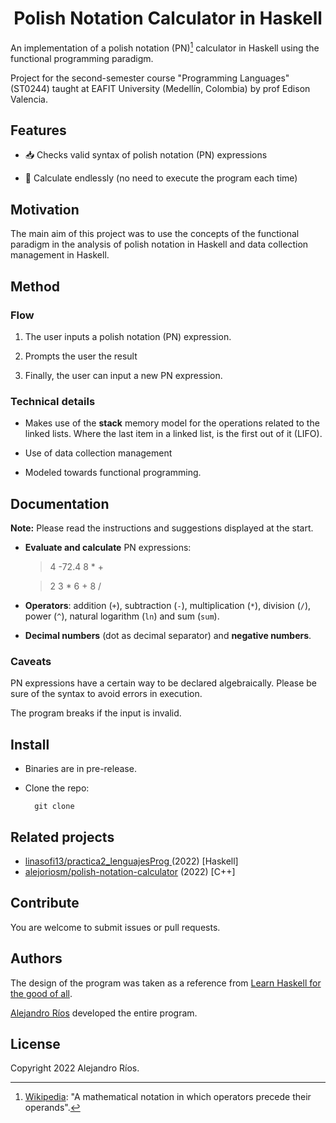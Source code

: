  <h1 align = "center">Polish Notation Calculator in Haskell</h1>

An implementation of a polish notation (PN)[^definition] calculator in Haskell using the functional programming paradigm.

Project for the second-semester course "Programming Languages" (ST0244) taught at EAFIT University (Medellín, Colombia) by prof Edison Valencia.

## Features

- 📥 Checks valid syntax of polish notation (PN) expressions

- 🔁 Calculate endlessly (no need to execute the program each time)

## Motivation

The main aim of this project was to use the concepts of the functional paradigm in the analysis of polish notation in Haskell and data collection management in Haskell.

## Method

###  Flow

1. The user inputs a polish notation (PN) expression.

2. Prompts the user the result

3. Finally, the user can input a new PN expression.

### Technical details

- Makes use of the **stack** memory model for the operations related to the linked lists. Where the last item in a linked list, is the first out of it (LIFO).

- Use of data collection management

- Modeled towards functional programming.

## Documentation

**Note:** Please read the instructions and suggestions displayed at the start.

- **Evaluate and calculate** PN expressions:

    > 4 -72.4 8 * +

    > 2 3 * 6 + 8 /

- **Operators**: addition (`+`), subtraction (`-`), multiplication
    (`*`), division (`/`), power (`^`), natural logarithm (`ln`) and sum (`sum`).

- **Decimal numbers** (dot as decimal separator) and **negative numbers**.

### Caveats

PN expressions have a certain way to be declared algebraically. Please be sure of the syntax to avoid errors in execution.

The program breaks if the input is invalid.

## Install

- Binaries are in pre-release.

- Clone the repo:

        git clone 

## Related projects

-  [linasofi13/practica2_lenguajesProg ](https://github.com/linasofi13/practica2_lenguajesProg) (2022) [Haskell]
- [alejoriosm/polish-notation-calculator](https://github.com/alejoriosm04/polish-notation-calculator) (2022) [C++]

## Contribute

You are welcome to submit issues or pull requests.

## Authors

The design of the program was taken as a reference from [Learn Haskell for the good of all](http://aprendehaskell.es/main.html).

[Alejandro Ríos](https://github.com/alejoriosm04) developed the entire program.

## License

Copyright 2022 Alejandro Ríos.

[^definition]: [Wikipedia](https://en.wikipedia.org/wiki/Polish_notation): "A mathematical notation in which operators precede their operands".